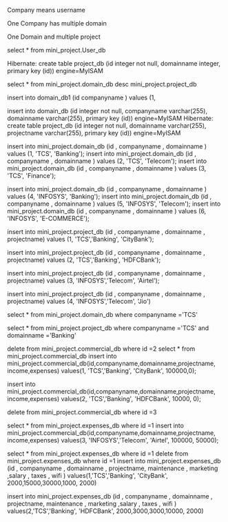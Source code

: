 
Company means username 

One Company has multiple domain 

One Domain and multiple project 

select * from mini_project.User_db


Hibernate: create table project_db (id integer not null, domainname integer, primary key (id)) engine=MyISAM

select *  from mini_project.domain_db
desc mini_project.project_db

insert into  domain_db1 (id  companyname ) values (1, 


insert into domain_db (id integer not null, companyname varchar(255), domainname varchar(255), primary key (id)) engine=MyISAM
Hibernate: create table project_db (id integer not null, domainname varchar(255), projectname varchar(255), primary key (id)) engine=MyISAM

insert into mini_project.domain_db (id , companyname , domainname ) values (1, 'TCS', 'Banking');
insert into mini_project.domain_db (id , companyname , domainname ) values (2, 'TCS', 'Telecom');
insert into mini_project.domain_db (id , companyname , domainname ) values (3, 'TCS', 'Finance');

insert into mini_project.domain_db (id , companyname , domainname ) values (4, 'INFOSYS', 'Banking');
insert into mini_project.domain_db (id , companyname , domainname ) values (5, 'INFOSYS', 'Telecom');
insert into mini_project.domain_db (id , companyname , domainname ) values (6, 'INFOSYS', 'E-COMMERCE');


insert into mini_project.project_db (id , companyname , domainname , projectname)
values (1, 'TCS','Banking', 'CityBank');

insert into mini_project.project_db (id , companyname , domainname , projectname)
values (2, 'TCS','Banking', 'HDFCBank');

insert into mini_project.project_db (id , companyname , domainname , projectname)
values (3, 'INFOSYS','Telecom', 'Airtel');

insert into mini_project.project_db (id , companyname , domainname , projectname)
values (4, 'INFOSYS','Telecom', 'Jio')

select * from  mini_project.domain_db where companyname ='TCS'


select * from  mini_project.project_db where companyname ='TCS'  and domainname ='Banking'

delete from mini_project.commercial_db where id =2
select * from  mini_project.commercial_db
insert into mini_project.commercial_db(id,companyname,domainname,projectname, income,expenses)
values(1, 'TCS','Banking', 'CityBank', 100000,0);

insert into mini_project.commercial_db(id,companyname,domainname,projectname, income,expenses)
values(2, 'TCS','Banking', 'HDFCBank', 10000, 0);

delete from mini_project.commercial_db where id =3



select * from  mini_project.expenses_db where id =1
insert into mini_project.commercial_db(id,companyname,domainname,projectname, income,expenses)
values(3, 'INFOSYS','Telecom', 'Airtel', 100000, 50000);

select * from  mini_project.expenses_db where id =1
delete from  mini_project.expenses_db where id =1
insert into mini_project.expenses_db (id , companyname , domainname , projectname, maintenance , marketing   ,salary , taxes , wifi )
values(1,'TCS','Banking', 'CityBank',	2000,15000,30000,1000, 2000)

insert into mini_project.expenses_db (id , companyname , domainname , projectname, maintenance , marketing   ,salary , taxes , wifi )
values(2,'TCS','Banking', 'HDFCBank',	2000,3000,3000,10000, 2000)

